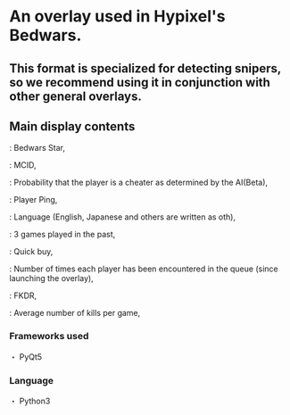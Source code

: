 # An overlay used in Hypixel's Bedwars.

## This format is specialized for detecting snipers, so we recommend using it in conjunction with other general overlays.

## Main display contents
: Bedwars Star,

: MCID,

: Probability that the player is a cheater as determined by the AI ​​(Beta),

: Player Ping,

: Language (English, Japanese and others are written as oth),

: 3 games played in the past,

: Quick buy,

: Number of times each player has been encountered in the queue (since launching the overlay),

: FKDR,

: Average number of kills per game,

### Frameworks used
・ PyQt5
### Language
・ Python3
